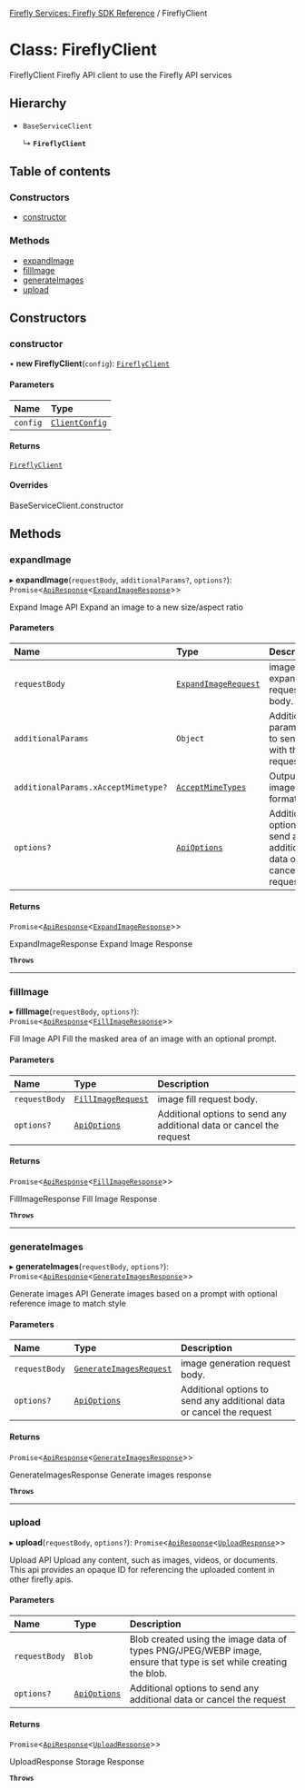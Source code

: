 [Firefly Services: Firefly SDK Reference](../index.md) / FireflyClient

# Class: FireflyClient

FireflyClient
Firefly API client to use the Firefly API services

## Hierarchy

- `BaseServiceClient`

  ↳ **`FireflyClient`**

## Table of contents

### Constructors

- [constructor](FireflyClient.md#constructor)

### Methods

- [expandImage](FireflyClient.md#expandimage)
- [fillImage](FireflyClient.md#fillimage)
- [generateImages](FireflyClient.md#generateimages)
- [upload](FireflyClient.md#upload)

## Constructors

### constructor

• **new FireflyClient**(`config`): [`FireflyClient`](FireflyClient.md)

#### Parameters

| Name | Type |
| :------ | :------ |
| `config` | [`ClientConfig`](../interfaces/CoreTypes.ClientConfig.md) |

#### Returns

[`FireflyClient`](FireflyClient.md)

#### Overrides

BaseServiceClient.constructor

## Methods

### expandImage

▸ **expandImage**(`requestBody`, `additionalParams?`, `options?`): `Promise`\<[`ApiResponse`](../modules/CoreTypes.md#apiresponse)\<[`ExpandImageResponse`](../index.md#expandimageresponse)\>\>

Expand Image API
Expand an image to a new size/aspect ratio

#### Parameters

| Name | Type | Description |
| :------ | :------ | :------ |
| `requestBody` | [`ExpandImageRequest`](../index.md#expandimagerequest) | image expansion request body. |
| `additionalParams` | `Object` | Additional parameters to send with the request |
| `additionalParams.xAcceptMimetype?` | [`AcceptMimeTypes`](../enums/AcceptMimeTypes.md) | Output image format |
| `options?` | [`ApiOptions`](../interfaces/CoreTypes.ApiOptions.md) | Additional options to send any additional data or cancel the request |

#### Returns

`Promise`\<[`ApiResponse`](../modules/CoreTypes.md#apiresponse)\<[`ExpandImageResponse`](../index.md#expandimageresponse)\>\>

ExpandImageResponse Expand Image Response

**`Throws`**

___

### fillImage

▸ **fillImage**(`requestBody`, `options?`): `Promise`\<[`ApiResponse`](../modules/CoreTypes.md#apiresponse)\<[`FillImageResponse`](../index.md#fillimageresponse)\>\>

Fill Image API
Fill the masked area of an image with an optional prompt.

#### Parameters

| Name | Type | Description |
| :------ | :------ | :------ |
| `requestBody` | [`FillImageRequest`](../index.md#fillimagerequest) | image fill request body. |
| `options?` | [`ApiOptions`](../interfaces/CoreTypes.ApiOptions.md) | Additional options to send any additional data or cancel the request |

#### Returns

`Promise`\<[`ApiResponse`](../modules/CoreTypes.md#apiresponse)\<[`FillImageResponse`](../index.md#fillimageresponse)\>\>

FillImageResponse Fill Image Response

**`Throws`**

___

### generateImages

▸ **generateImages**(`requestBody`, `options?`): `Promise`\<[`ApiResponse`](../modules/CoreTypes.md#apiresponse)\<[`GenerateImagesResponse`](../index.md#generateimagesresponse)\>\>

Generate images API
Generate images based on a prompt with optional reference image to match style

#### Parameters

| Name | Type | Description |
| :------ | :------ | :------ |
| `requestBody` | [`GenerateImagesRequest`](../index.md#generateimagesrequest) | image generation request body. |
| `options?` | [`ApiOptions`](../interfaces/CoreTypes.ApiOptions.md) | Additional options to send any additional data or cancel the request |

#### Returns

`Promise`\<[`ApiResponse`](../modules/CoreTypes.md#apiresponse)\<[`GenerateImagesResponse`](../index.md#generateimagesresponse)\>\>

GenerateImagesResponse Generate images response

**`Throws`**

___

### upload

▸ **upload**(`requestBody`, `options?`): `Promise`\<[`ApiResponse`](../modules/CoreTypes.md#apiresponse)\<[`UploadResponse`](../index.md#uploadresponse)\>\>

Upload API
Upload any content, such as images, videos, or documents. This api provides an opaque ID for referencing the uploaded content in other firefly apis.

#### Parameters

| Name | Type | Description |
| :------ | :------ | :------ |
| `requestBody` | `Blob` | Blob created using the image data of types PNG/JPEG/WEBP image, ensure that type is set while creating the blob. |
| `options?` | [`ApiOptions`](../interfaces/CoreTypes.ApiOptions.md) | Additional options to send any additional data or cancel the request |

#### Returns

`Promise`\<[`ApiResponse`](../modules/CoreTypes.md#apiresponse)\<[`UploadResponse`](../index.md#uploadresponse)\>\>

UploadResponse Storage Response

**`Throws`**
